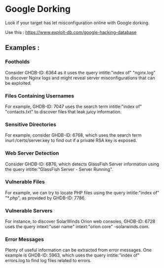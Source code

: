 # Google Dorking

Look if your target has let misconfiguration online with Google dorking.

Use this : https://www.exploit-db.com/google-hacking-database

## Examples : 

### Footholds

Consider GHDB-ID: 6364 as it uses the query intitle:"index of" "nginx.log" to discover Nginx logs and might reveal server misconfigurations that can be exploited.

### Files Containing Usernames

For example, GHDB-ID: 7047 uses the search term intitle:"index of" "contacts.txt" to discover files that leak juicy information.

### Sensitive Directories

For example, consider GHDB-ID: 6768, which uses the search term inurl:/certs/server.key to find out if a private RSA key is exposed.

### Web Server Detection

Consider GHDB-ID: 6876, which detects GlassFish Server information using the query intitle:"GlassFish Server - Server Running".

### Vulnerable Files

For example, we can try to locate PHP files using the query intitle:"index of" "*.php", as provided by GHDB-ID: 7786.

### Vulnerable Servers

For instance, to discover SolarWinds Orion web consoles, GHDB-ID: 6728 uses the query intext:"user name" intext:"orion core" -solarwinds.com.

### Error Messages

Plenty of useful information can be extracted from error messages. One example is GHDB-ID: 5963, which uses the query intitle:"index of" errors.log to find log files related to errors.
